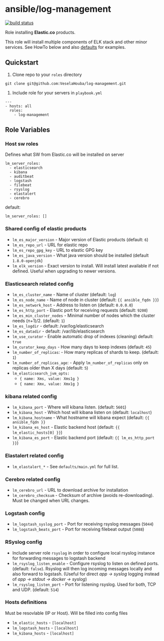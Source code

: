 ansible/log-management
=========
[![build status][img-build-status]][link-build-status]

Role installing **Elastic.co** products.

This role will install multiple components of ELK stack and other minor services. See HowTo below and also [defaults](defaults/main.yml) for examples.

## Quickstart
1. Clone repo to your `roles` directory
```
git clone git@github.com:VeselaHouba/log-management.git
```
1. Include role for your servers in `playbook.yml`

```
---
- hosts: all
  roles:
    - log-management
```


Role Variables
--------------


### Host sw roles
Defines what SW from Elastic.co will be installed on server
```
lm_server_roles:
  - elasticsearch
  - kibana
  - auditbeat
  - logstash
  - filebeat
  - rsyslog
  - elastalert
  - cerebro
  ```
default:
```
lm_server_roles: []
```


### Shared config of elastic products
* `lm_es_major_version` - Major version of Elastic products (default: `6`)
* `lm_es_repo_url` - URL for elastic repo
* `lm_es_repo_gpg_key` - URL to elastic GPG key
* `lm_es_java_version` - What java version should be installed (default `1.8.0-openjdk`)
* `lm_elk_version` - Exact version to install. Will install latest available if not defined. Useful when upgrading to newer versions.

### Elasticsearch related config
* `lm_es_cluster_name` - Name of cluster (default: `log`)
* `lm_es_node_name` - Name of node in cluster (default: `{{ ansible_fqdn }}`)
* `lm_es_network_host` - Address to listen on (default: `0.0.0.0`)
* `lm_es_http_port` - Elastic port for receiving requests (default: `9200`)
* `lm_es_min_cluster_nodes` - Minimal number of nodes which the
 cluster needs (n+1)/2. (default: `1`)
* `lm_es_logdir` - default: /var/log/elasticsearch
* `lm_es_datadir` - default: /var/lib/elasticsearch
* `lm_use_curator` - Enable automatic drop of indexes (cleaning) default: `true`
* `lm_curator_keep_days` - How many days to keep indexes (default: `45`)
* `lm_number_of_replicas`: - How many replicas of shards to keep. (default: `1`)
* `lm_number_of_replicas_age`: - Apply `lm_number_of_replicas` only on replicas older than X days (default: `5`)
* `lm_elasticsearch_jvm_opts:`
  - `{ name: Xms, value: Xms1g }`
  - `{ name: Xmx, value: Xmx1g }`

### kibana related config
* `lm_kibana_port` - Where will kibana listen. (default: `5601`)
* `lm_kibana_host` - Which host will kibana listen on (default: `localhost`)
* `lm_kibana_hostname` - What hostname will kibana expect (default: `{{ ansible_fqdn }}`
* `lm_kibana_es_host` - Elastic backend host (default: `{{ lm_elastic_hosts[0] }}`)
* `lm_kibana_es_port` - Elastic backend port (default: `{{ lm_es_http_port }}`)

### Elastalert related config
* `lm_elastalert_*` - See `defaults/main.yml` for full list.

### Cerebro related config
* `lm_cerebro_url` - URL to download archive for installation
* `lm_cerebro_checksum` - Checksum of archive (avoids re-downloading). Must be changed when URL changes.

### Logstash config
* `lm_logstash_syslog_port` - Port for receiving rsyslog messages (`5044`)
* `lm_logstash_beats_port` - Port for receiving filebeat output (`5088`)

### RSyslog config
* Include server role `rsyslog` in order to configure local rsyslog instance for forwarding messages to logstash backend
* `lm_rsyslog_listen_enable` - Configure rsyslog to listen on defined ports. (default: `false`). Rsyslog will then log incoming messages locally and also forward to logstash. (Useful for direct *app -> syslog* logging instead of *app -> stdout -> docker -> syslog*)
* `lm_rsyslog_listen_port` - Port for listening rsyslog. Used for both, TCP and UDP. (default: `514`)


### Hosts definitions
Must be resovlable (IP or Host). Will be filled into config files
* `lm_elastic_hosts` - `[localhost]`
* `lm_logstash_hosts` - `[localhost]`
* `lm_kibana_hosts` - `[localhost]`




[img-build-status]: http://gitlab.betsys.com/ansible/log-management/badges/master/build.svg
[link-build-status]: http://gitlab.betsys.com/ansible/log-management/builds
